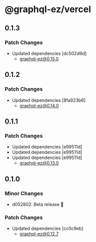 # @graphql-ez/vercel

## 0.1.3

### Patch Changes

- Updated dependencies [dc502d9d]
  - graphql-ez@0.15.0

## 0.1.2

### Patch Changes

- Updated dependencies [8fa923b6]
  - graphql-ez@0.14.0

## 0.1.1

### Patch Changes

- Updated dependencies [e99511d]
- Updated dependencies [e99511d]
- Updated dependencies [e99511d]
  - graphql-ez@0.13.0

## 0.1.0

### Minor Changes

- d052802: Beta release 💯

### Patch Changes

- Updated dependencies [cc0c9eb]
  - graphql-ez@0.12.7
